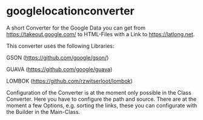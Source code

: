 # googlelocationconverter
A short Converter for the Google Data you can get from https://takeout.google.com/ to HTML-Files with a Link to https://latlong.net.

This converter uses the following Libraries:

GSON (https://github.com/google/gson/)

GUAVA (https://github.com/google/guava)

LOMBOK (https://github.com/rzwitserloot/lombok)



Configuration of the Converter is at the moment only possible in the Class Converter.
Here you have to configure the path and source. There are at the moment a few Options, e.g. sorting the links, these you can configurate with the Builder in the Main-Class.
